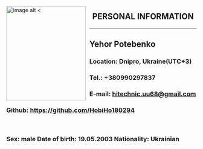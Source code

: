 <style>
img[alt$="<"] {
  float: left;
  margin-right: 10px;
  width: 210px;
  height: 251px
}

</style>

![image alt <](./myPhoto.jpg)

## <center>PERSONAL INFORMATION</center>

---

## Yehor Potebenko

### **Location:** Dnipro, Ukraine(UTC+3)

### **Tel.:** +380990297837

### **E-mail:** hitechnic.uu68@gmail.com

### **Github:** https://github.com/HobiHo180294

<br />

### **Sex:** male **Date of birth:** 19.05.2003 **Nationality:** Ukrainian
